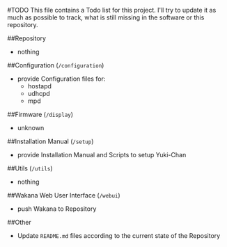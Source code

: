 #TODO
This file contains a Todo list for this project. I'll try to update it as much as possible to track, what is still missing in the software or this repository.

##Repository
 - nothing

##Configuration (`/configuration`)
 - provide Configuration files for:
	 - hostapd
	 - udhcpd
	 - mpd

##Firmware (`/display`)
 - unknown

##Installation Manual (`/setup`)
 - provide Installation Manual and Scripts to setup Yuki-Chan

##Utils (`/utils`)
 - nothing

##Wakana Web User Interface (`/webui`)
 - push Wakana to Repository

##Other
 - Update `README.md` files according to the current state of the Repository


